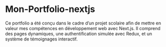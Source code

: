 # Mon-Portfolio-nextjs
Ce portfolio a été conçu dans le cadre d’un projet scolaire afin de mettre en valeur mes compétences en développement web avec Next.js. Il comprend des pages dynamiques, une authentification simulée avec Redux, et un système de témoignages interactif.
